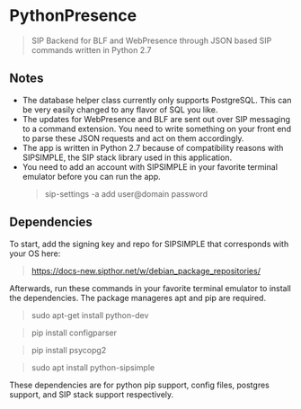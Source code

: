# PythonPresence  
> SIP Backend for BLF and WebPresence through JSON based SIP commands written in Python 2.7  

## Notes  
- The database helper class currently only supports PostgreSQL. This can be very easily changed to any flavor of SQL you like. 
- The updates for WebPresence and BLF are sent out over SIP messaging to a command extension. 
You need to write something on your front end to parse these JSON requests and act on them accordingly.  
- The app is written in Python 2.7 because of compatibility reasons with SIPSIMPLE, the SIP stack library used in this application.  
- You need to add an account with SIPSIMPLE in your favorite terminal emulator before you can run the app.
  > sip-settings -a add user@domain password  

## Dependencies   
To start, add the signing key and repo for SIPSIMPLE that corresponds with your OS here: 

  > https://docs-new.sipthor.net/w/debian_package_repositories/  
  
Afterwards, run these commands in your favorite terminal emulator to install the dependencies.
The package manageres apt and pip are required. 

> sudo apt-get install python-dev 

> pip install configparser    

> pip install psycopg2    

> sudo apt install python-sipsimple  


These dependencies are for python pip support, config files, postgres support, and SIP stack support respectively.
